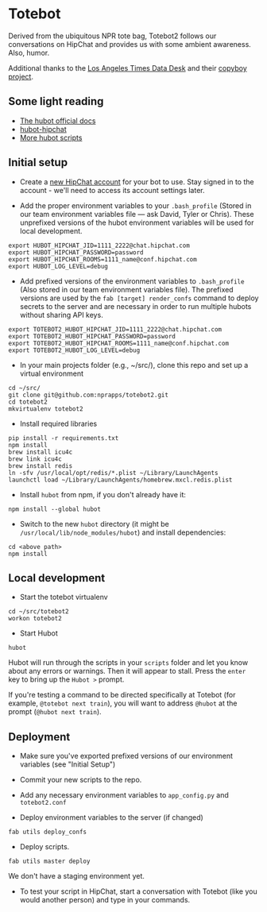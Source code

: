 # Totebot

Derived from the ubiquitous NPR tote bag, Totebot2 follows our conversations on HipChat and provides us with some ambient awareness. Also, humor.

Additional thanks to the [Los Angeles Times Data Desk](http://datadesk.latimes.com/) and their [copyboy project](https://github.com/datadesk/copyboy).

## Some light reading
* [The hubot official docs](http://hubot.github.com/)
* [hubot-hipchat](https://github.com/hipchat/hubot-hipchat)
* [More hubot scripts](https://github.com/github/hubot-scripts/tree/master/src/scripts)

## Initial setup

* Create a [new HipChat account](https://www.hipchat.com/help/page/how-do-i-invite-other-users/) for your bot to use. Stay signed in to the account - we'll need to access its account settings later.

* Add the proper environment variables to your `.bash_profile` (Stored in our team environment variables file &mdash; ask David, Tyler or Chris). These unprefixed versions of the hubot environment variables will be used for local development.
```
export HUBOT_HIPCHAT_JID=1111_2222@chat.hipchat.com
export HUBOT_HIPCHAT_PASSWORD=password
export HUBOT_HIPCHAT_ROOMS=1111_name@conf.hipchat.com
export HUBOT_LOG_LEVEL=debug
```

* Add prefixed versions of the environment variables to `.bash_profile` (Also stored in our team environment variables file). The prefixed versions are used by the `fab [target] render_confs` command to deploy secrets to the server and are necessary in order to run multiple hubots without sharing API keys.
```
export TOTEBOT2_HUBOT_HIPCHAT_JID=1111_2222@chat.hipchat.com
export TOTEBOT2_HUBOT_HIPCHAT_PASSWORD=password
export TOTEBOT2_HUBOT_HIPCHAT_ROOMS=1111_name@conf.hipchat.com
export TOTEBOT2_HUBOT_LOG_LEVEL=debug
```

* In your main projects folder (e.g., ~/src/), clone this repo and set up a virtual environment
```
cd ~/src/
git clone git@github.com:nprapps/totebot2.git
cd totebot2
mkvirtualenv totebot2
```

* Install required libraries
```
pip install -r requirements.txt
npm install
brew install icu4c
brew link icu4c
brew install redis
ln -sfv /usr/local/opt/redis/*.plist ~/Library/LaunchAgents
launchctl load ~/Library/LaunchAgents/homebrew.mxcl.redis.plist
```

* Install `hubot` from npm, if you don't already have it:
```
npm install --global hubot
```

* Switch to the new `hubot` directory (it might be `/usr/local/lib/node_modules/hubot`) and install dependencies:
```
cd <above path>
npm install
```

## Local development

* Start the totebot virtualenv
```
cd ~/src/totebot2
workon totebot2
```

* Start Hubot
```
hubot
```

Hubot will run through the scripts in your `scripts` folder and let you know about any errors or warnings. Then it will appear to stall. Press the `enter` key to bring up the `Hubot >` prompt.

If you're testing a command to be directed specifically at Totebot (for example, `@totebot next train`), you will want to address `@hubot` at the prompt (`@hubot next train`).


## Deployment

* Make sure you've exported prefixed versions of our environment variables (see "Initial Setup")

* Commit your new scripts to the repo.

* Add any necessary environment variables to `app_config.py` and `totebot2.conf`

* Deploy environment variables to the server (if changed)
```
fab utils deploy_confs
```

* Deploy scripts.
```
fab utils master deploy
```

We don't have a staging environment yet.

* To test your script in HipChat, start a conversation with Totebot (like you would another person) and type in your commands.
